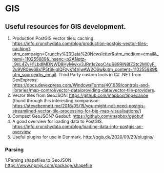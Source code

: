 # GIS

## Useful resources for GIS development.

1. Production PostGIS vector tiles: caching. https://info.crunchydata.com/blog/production-postgis-vector-tiles-caching?utm_campaign=Crunchy%20Data%20Newsletter&utm_medium=email&_hsmi=110255689&_hsenc=p2ANqtz-_9nL4ZvH1LbdIMDNWD8HyMwkv3JRn1s2qoC4uS89RlN8IZ3tc2Ml0yF_2u9VR0ev68x1P5tSkjqIQFzyk14VjwAW2O6w&utm_content=110255689&utm_source=hs_email. Third Party custom tools in C# .NET from DevExpress: https://docs.devexpress.com/WindowsForms/401639/controls-and-libraries/map-control/vector-data/providing-data/vector-tile-providers.
2. Vector tiles from GeoJSON: https://github.com/mapbox/tippecanoe (found through this interesting comparison: https://stevebennett.me/2018/05/15/you-might-not-need-postgis-streamlined-vector-tile-processing-for-big-map-visualisations/)
3. Compact GeoJSON? Geobuf: https://github.com/mapbox/geobuf
4. A good overview for loading data to PostGIS. https://info.crunchydata.com/blog/loading-data-into-postgis-an-overview
5. Useful plugins for use in Denmark. http://qgis.dk/2020/09/29/plugins/

### Parsing
1.Parsing shapefiles to GeoJSON: https://www.npmjs.com/package/shapefile
